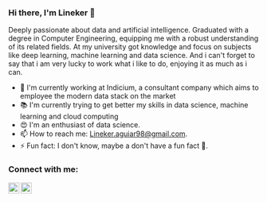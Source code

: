 ### Hi there, I'm Lineker :wave:

Deeply passionate about data and artificial intelligence. Graduated with a degree in Computer Engineering, equipping me with a robust understanding of its related fields. 
At my university got knowledge and focus on subjects like deep learning, machine learning and data science. And i can't forget to say that
i am very lucky to work what i like to do, enjoying it as much as i can.

- :mag_right: I'm currently working at Indicium, a consultant company which aims to employee the modern data stack on the market
- :books: I'm currently trying to get better my skills in data science, machine learning and cloud computing
- :heart_eyes: I'm an enthusiast of data science.
- 📫 How to reach me: Lineker.aguiar98@gmail.com.
- ⚡ Fun fact: I don't know, maybe a don't have a fun fact :eyes:.

### Connect with me:

[<img align="left" alt="Lineker | LinkedIn" width="22px" src="https://cdn.jsdelivr.net/npm/simple-icons@v3/icons/linkedin.svg" />][linkedin]
[<img align="left" alt="Lineker | Instagram" width="22px" src="https://cdn.jsdelivr.net/npm/simple-icons@v3/icons/instagram.svg" />][instagram]

<br />


[linkedin]: https://www.linkedin.com/in/lineker-alcantara/
[instagram]: https://www.instagram.com/linekeraaguiar/
